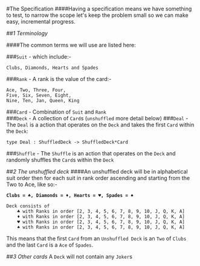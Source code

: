 #The Specification
####Having a specification means we have something to test, to narrow the scope let's keep the problem small so we can make easy, incremental progress.


##*1 Terminology*

####The common terms we will use are listed here:

###`Suit` - which include:-
	
	Clubs, Diamonds, Hearts and Spades
	
###`Rank` - A rank is the value of the card:-
	
	Ace, Two, Three, Four,
	Five, Six, Seven, Eight,
	Nine, Ten, Jan, Queen, King

###`Card` - Combination of `Suit` and `Rank`	
###`Deck` - A collection of `Card`s (`unshuffled` more detail below)
###`Deal` - The `Deal` is a action that operates on the `Deck` and takes the first `Card` within the `Deck`:

	type Deal : ShuffledDeck -> ShuffledDeck*Card 

###`Shuffle` - The `Shuffle` is an action that operates on the `Deck` and randomly shuffles the `Card`s within the `Deck`

##*2 The unshuffled deck*
####An unshuffled deck will be in alphabetical suit order then for each suit in rank order ascending and starting from the Two to Ace, like so:- 
	
**`Clubs = ♣, Diamonds = ♦, Hearts = ♥, Spades = ♠`**
	
	Deck consists of
		♣ with Ranks in order [2, 3, 4, 5, 6, 7, 8, 9, 10, J, Q, K, A]
		♦ with Ranks in order [2, 3, 4, 5, 6, 7, 8, 9, 10, J, Q, K, A]
		♥ with Ranks in order [2, 3, 4, 5, 6, 7, 8, 9, 10, J, Q, K, A]
		♠ with Ranks in order [2, 3, 4, 5, 6, 7, 8, 9, 10, J, Q, K, A] 
		
This means that the first `Card` from an `Unshuffled Deck` is an `Two` of `Clubs` and the last `Card` is a `Ace` of `Spades`.
		
##*3 Other cards*
A `Deck` will not contain any `Joker`s
